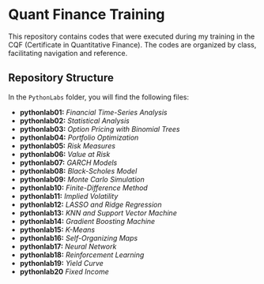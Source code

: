 # Quant Finance Training

This repository contains codes that were executed during my training in the CQF (Certificate in Quantitative Finance). The codes are organized by class, facilitating navigation and reference.

## Repository Structure

In the `PythonLabs` folder, you will find the following files:

- **pythonlab01:** *Financial Time-Series Analysis*
- **pythonlab02:** *Statistical Analysis*
- **pythonlab03:** *Option Pricing with Binomial Trees*
- **pythonlab04:** *Portfolio Optimization*
- **pythonlab05:** *Risk Measures*
- **pythonlab06:** *Value at Risk*
- **pythonlab07:** *GARCH Models*
- **pythonlab08:** *Black-Scholes Model*
- **pythonlab09:** *Monte Carlo Simulation*
- **pythonlab10:** *Finite-Difference Method*
- **pythonlab11:** *Implied Volatility*
- **pythonlab12:** *LASSO and Ridge Regression*
- **pythonlab13:** *KNN and Support Vector Machine*
- **pythonlab14:** *Gradient Boosting Machine*
- **pythonlab15:** *K-Means*
- **pythonlab16:** *Self-Organizing Maps*
- **pythonlab17:** *Neural Network*
- **pythonlab18:** *Reinforcement Learning*
- **pythonlab19:** *Yield Curve*
- **pythonlab20** *Fixed Income*


